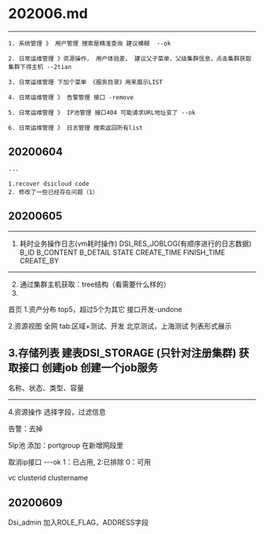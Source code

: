 # 202006.md
---
    1. 系统管理 》 用户管理 搜索是精准查询 建议模糊  --ok

    2. 日常运维管理 》资源操作， 用户体验差， 建议父子菜单，父级集群信息，点击集群获取
    集群下得主机 --2tian

    3. 日常运维管理 下加个菜单 《服务目录》用来展示LIST

    4. 日常运维管理 》 告警管理 接口 -remove

    5. 日常运维管理 》 IP池管理 接口404 可能请求URL地址变了 --ok

    6. 日常运维管理 》 日志管理 搜索返回所有list 

##  20200604
    ---

    1.recover dsicloud code
    2. 修改了一些已经存在问题（1）
##  20200605
----
1) 耗时业务操作日志(vm耗时操作)
DSI_RES_JOBLOG(有顺序进行的日志数据)
B_ID
B_CONTENT
B_DETAIL
STATE
CREATE_TIME
FINISH_TIME
CREATE_BY
-----------------------------------------------------------------
2) 通过集群主机获取：tree结构（看需要什么样的）
3) 


首页
1.资产分布 
top5，超过5个为其它
接口开发-undone

2.资源视图
全网
tab:区域+测试、开发
北京测试，上海测试
列表形式展示

3.存储列表 建表DSI_STORAGE (只针对注册集群)
获取接口
创建job
创建一个job服务
---------------------------------------------------------------------------------------------
名称、状态、类型、容量

---------------------------------------------------------------------------------------------
4.资源操作
选择字段，过滤信息

告警：去掉

5Ip池
添加：portgroup 在新增网段里

取消ip接口 ---ok
1：已占用, 2:已排除 0：可用

vc clusterid clustername

## 20200609
Dsi_admin 加入ROLE_FLAG，ADDRESS字段


